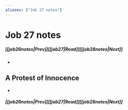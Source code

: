 ```yaml
---
aliases: ["Job 27 notes"]
---
```

# Job 27 notes
##### <span class=arrow-left></span>[[job26notes|Prev]]<span class=navigation-separator></span>[[job27|Read]]<span class=navigation-separator></span>[[job28notes|Next]]<span class=arrow-right></span>
- 
## A Protest of Innocence
- 
##### <span class=arrow-left></span>[[job26notes|Prev]]<span class=navigation-separator></span>[[job27|Read]]<span class=navigation-separator></span>[[job28notes|Next]]<span class=arrow-right></span>